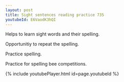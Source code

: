 ```yaml
---
layout: post
title: Sight sentences reading practice 735
youtubeId: E6VaodK3hQI
---
```

 
 
Helps to learn sight words and their spelling.

Opportunitiy to repeat the spelling. 

Practice spelling. 
 
Practice for spelling bee competitions. 
 
{% include youtubePlayer.html id=page.youtubeId %}
 
 

